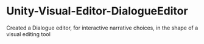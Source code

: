 # Unity-Visual-Editor-DialogueEditor
 Created a Dialogue editor, for interactive narrative choices, in the shape of a visual editing tool
